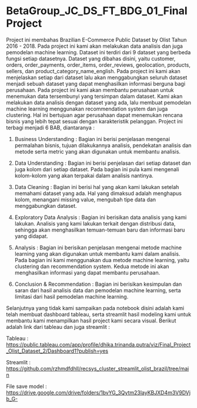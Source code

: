 # BetaGroup_JC_DS_FT_BDG_01_FinalProject

Project ini membahas Brazilian E-Commerce Public Dataset by Olist Tahun 2016 - 2018. Pada project ini kami akan melakukan data analisis dan juga pemodelan machine learning. Dataset ini terdiri dari 9 dataset yang berbeda fungsi setiap datasetnya. Dataset yang dibahas disini, yaitu customer, orders, order_payments, order_items, order_reviews, geolocation, products, sellers, dan product_category_name_english. Pada project ini kami akan menjelaskan setiap dari dataset lalu akan menggabungkan seluruh dataset menjadi sebuah dataset yang dapat menghasilkan informasi berguna bagi perusahaan. Pada project ini kami akan membantu perusahaan untuk menemukan data tersembunyi yang tersimpan dalam dataset. Kami akan melakukan data analisis dengan dataset yang ada, lalu membuat pemodelan machine learning menggunakan recommendation system dan juga clustering. Hal ini bertujuan agar perusahaan dapat menemukan rencana bisnis yang lebih tepat sesuai dengan karakteristik pelanggan. Project ini terbagi menjadi 6 BAB, diantaranya :

1. Business Understanding :
   Bagian ini berisi penjelasan mengenai permalahan bisnis, tujuan dilakukannya analisis, pendekatan analisis dan metode serta metric yang akan digunakan untuk membantu analisis. 

3. Data Understanding :
   Bagian ini berisi penjelasan dari setiap dataset dan juga kolom dari setiap dataset. Pada bagian ini pula kami mengenali kolom-kolom yang akan terpakai dalam analisis nantinya. 

5. Data Cleaning :
   Bagian ini berisi hal yang akan kami lakukan setelah memahami dataset yang ada. Hal yang dimaksud adalah menghapus kolom, menangani missing value, mengubah tipe data dan menggabungkan dataset.

7. Exploratory Data Analysis :
   Bagian ini berisikan data analisis yang kami lakukan. Analisis yang kami lakukan terkait dengan distribusi data, sehingga akan menghasilkan temuan-temuan baru dan informasi baru yang didapat.

9. Analysis :
   Bagian ini berisikan penjelasan mengenai metode machine learning yang akan digunakan untuk membantu kami dalam analisis. Pada bagian ini kami menggunakan dua metode machine learning, yaitu clustering dan recommendation system. Kedua metode ini akan menghasilkan informasi yang dapat membantu perusahaan.

11. Conclusion & Recommendation :
    Bagian ini berisikan kesimpulan dan saran dari hasil analisis data dan pemodelan machine learning, serta limitasi dari hasil pemodelan machine learning. 

Selanjutnya yang tidak kami sampaikan pada notebook disini adalah kami telah membuat dashboard tableau, serta streamlit hasil modeling kami untuk membantu kami menampilkan hasil project kami secara visual. Berikut adalah link dari tableau dan juga streamlit :

Tableau :
https://public.tableau.com/app/profile/dhika.trinanda.putra/viz/Final_Project_Olist_Dataset_2/Dashboard1?publish=yes

Streamlit :
https://github.com/rzhmdfdhll/recsys_cluster_streamlit_olist_brazil/tree/main

File save model :
https://drive.google.com/drive/folders/1bvYG_3Qytm23layKBJXD4m3V9DVjb_G-



































